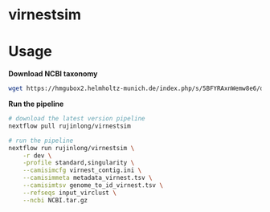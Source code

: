# virnestsim

# Usage

**Download NCBI taxonomy**

```bash
wget https://hmgubox2.helmholtz-munich.de/index.php/s/5BFYRAxnWemw8e6/download/NCBI.tar.gz
```

**Run the pipeline**

```bash
# download the latest version pipeline
nextflow pull rujinlong/virnestsim

# run the pipeline
nextflow run rujinlong/virnestsim \
    -r dev \
    -profile standard,singularity \
    --camisimcfg virnest_contig.ini \
    --camisimmeta metadata_virnest.tsv \
    --camisimtsv genome_to_id_virnest.tsv \
    --refseqs input_virclust \
    --ncbi NCBI.tar.gz
```
